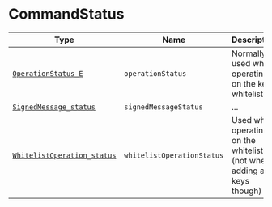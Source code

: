 # CommandStatus

Type|Name|Description|Repeated?
-|-|-|-
[`OperationStatus_E`](../enums/opstatus_e)|`operationStatus`|Normally used when operating on the key whitelist|no
[`SignedMessage_status`](signedmsg_status)|`signedMessageStatus`|...|no
[`WhitelistOperation_status`](wlop_status)|`whitelistOperationStatus`|Used when operating on the whitelist (not when adding any keys though)|no